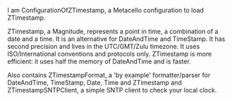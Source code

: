 I am ConfigurationOfZTimestamp, a Metacello configuration to load ZTimestamp.

ZTimestamp, a Magnitude, represents a point in time, a combination of a date and a time.
It is an alternative for DateAndTime and TimeStamp.
It has second precision and lives in the UTC/GMT/Zulu timezone.
It uses ISO/International conventions and protocols only. 
ZTimestamp is more efficient: it uses half the memory of DateAndTime and is faster.

Also contains ZTimestampFormat, a 'by example' formatter/parser for DateAndTime, TimeStamp, Date, Time and ZTimestamp and ZTimestampSNTPClient, a simple SNTP client to check your local clock.